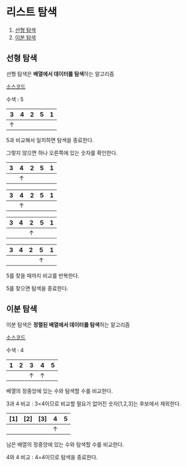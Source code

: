 # 리스트 탐색

1. [선형 탐색](https://github.com/yoojinhee03/TIL/blob/master/%EC%9E%90%EB%A3%8C%EA%B5%AC%EC%A1%B0/%EB%A6%AC%EC%8A%A4%ED%8A%B8%20%ED%83%90%EC%83%89.md#%EC%84%A0%ED%98%95-%ED%83%90%EC%83%89)
2. [이분 탐색](https://github.com/yoojinhee03/TIL/blob/master/%EC%9E%90%EB%A3%8C%EA%B5%AC%EC%A1%B0/%EB%A6%AC%EC%8A%A4%ED%8A%B8%20%ED%83%90%EC%83%89.md#%EC%9D%B4%EB%B6%84-%ED%83%90%EC%83%89)

## 선형 탐색

선형 탐색은  **배열에서 데이터를 탐색**하는 알고리즘

[소스코드](https://github.com/yoojinhee03/TIL/blob/master/%EC%9E%90%EB%A3%8C%EA%B5%AC%EC%A1%B0/ListSearch/linear_search.c)

수색 : 5

|  3   |  4   |  2   |  5   |  1   |
| :--: | :--: | :--: | :--: | :--: |
|  ↑   |      |      |      |      |

5과 비교해서 일치하면 탐색을 종료한다.

그렇지 않으면 하나 오른쪽에 있는 숫자를 확인한다.

|  3   |  4   |  2   |  5   |  1   |
| :--: | :--: | :--: | :--: | :--: |
|      |  ↑   |      |      |      |

|  3   |  4   |  2   |  5   |  1   |
| :--: | :--: | :--: | :--: | :--: |
|      |  ↑   |      |      |      |

|  3   |  4   |  2   |  5   |  1   |
| :--: | :--: | :--: | :--: | :--: |
|      |      |  ↑   |      |      |

|  3   |  4   |  2   |  5   |  1   |
| :--: | :--: | :--: | :--: | :--: |
|      |      |      |  ↑   |      |

5를 찾을 때까지 비교를 반복한다.

5를 찾으면 탐색을 종료한다.

## 이분 탐색

이분 탐색은 **정렬된 배열에서 데이터를 탐색**하는 알고리즘

[소스코드](https://github.com/yoojinhee03/TIL/blob/master/%EC%9E%90%EB%A3%8C%EA%B5%AC%EC%A1%B0/ListSearch/binary_search.c)

수색 : 4

|  1   |  2   |  3   |  4   |  5   |
| :--: | :--: | :--: | :--: | :--: |
|      |      |  ↑   |  ↑   |      |

배열의 정중앙에 있는 수와 탐색할 수를 비교한다.

3과 4 비교 : 3<4이므로 비교할 필요가 없어진 숫자[1,2,3]는 후보에서 제외한다.

| [1]  | [2]  | [3]  |  4   |  5   |
| :--: | :--: | :--: | :--: | :--: |
|      |      |      |  ↑   |      |

님은 배열의 정중앙에 있는 수와 탐색할 수를 비교한다.

4와 4 비교 : 4=4이므로 탐색을 종료한다.

